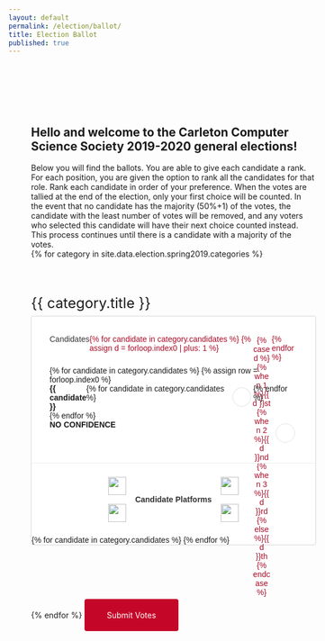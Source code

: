 ```yaml
---
layout: default
permalink: /election/ballot/
title: Election Ballot
published: true
---
```


<head>
  <style>
    #ballot_display {
        width: 100%;
        max-width: 920px;
        margin: 0 auto;
        padding: 80px 20px;
    }
    @media(min-width: 800px) {
        #ballot_display {
            padding: 80px 40px;
        }
    }
    #ballot_header {
    }
    .election_module_title {
        font-size: 180%;
        margin: 4rem 0 0.5rem 0;
    }
    .election_module {
        display: flex;
        flex-direction: column;
        box-shadow: 0 0 1px 1px #eee;
        width: 100%;
        margin-bottom: 2rem;
        background: #fff;
        border-radius: 4px;
        border: 1px solid #e3e3e3;
        font-family: 'Source Sans Pro', sans-serif;
    }
    .checkbox_container {
        flex: 1;
        padding: 2rem;
    }
    .candidate_labels {
        display: flex;
    }

    .checkbox_container .candidate {
        display: flex;
    }

    /* The input rows */
    .checkbox_container .row {
        display: flex;
        width: 100%;
    }

    /* The top row */
    .checkbox_container .top_axis {
        margin-bottom: 0.5rem;
        color: #a80925;
    }

    /* The candidate labels */
    .row .candidate, .row .candidate_holder {
        flex: 1;
        font-weight: 700;
    }
    .row .candidate_holder {
        font-weight: 200;
        color: #333;
    }

    /* The input labels */
    .row .input_labels .label, .row .input_container .label {
        width: 4rem;
        height: 4rem;
        margin: 2px;
        text-align: center;
    }
    .radio_inputs .label {
        padding: 0.25rem;
    }
    .election_input_btn {
        width: 100%;
        height: 100%;
        border-radius: 50%;
        background: #fff;
        border: 1px solid #e3e3e3;
        cursor: pointer;
    }
    .election_input_btn.click {
        border: 0.5rem solid #C40729;
    }
    .election_input {
        position: absolute;
        top: 0;
        left: 0;
        z-index: -1000000;
        opacity: 0;
        visibility: hidden;
    }

    @media(min-width: 600px) {
        .row .input_labels .label, .row .input_container .label {
            width: 3rem;
            height: 3rem;
        } 
    }
    @media(min-width: 800px) {
        .row .input_labels .label, .row .input_container .label {
            width: 2rem;
            height: 2rem;
        } 
    }

    .checkbox_container .radio_inputs, .checkbox_container .input_labels {
        display: flex;
    }

    .election_module input {
        margin: 0;
    }


    .platform_header {
        font-size: 100%;
        font-weight: 700;
        text-align: center;
        padding: 1rem;
        border-top: 1px solid #eee;
        color: #313130;
        
        display: flex;
        justify-content: center;
        transition: color .2s ease;
        cursor: pointer;
    }
    .platform_header .text {
        display: flex;
        flex-direction: column;
        justify-content: center;
    }
    .platform_header .svg {
        width: 32px;
        height: 32px;
        padding: 8px;
        margin: 0 0.5rem;
        display: flex;
    }
    .platform_header.click {
        border-bottom: 1px solid #eee;
    }
    .platform_header:hover {
        color: #a80925;
    }

    .platform_header .svg_holder > .svg:nth-child(2), .platform_header.click .svg_holder > .svg:nth-child(1) {
        display: none;
    }
    .platform_header.click .svg_holder > .svg:nth-child(2) {
        display: flex;
    }
    .election_platform {
        display: none;
        padding: 1rem 1rem;
        border-bottom: 1px solid #eee;
    }
    .platform_header.click ~ .election_platform {
        display: block;
    }
    .platform_title {
        color: #a80925;
        font-weight: 700;
    }


    #client-error {
        display: none;
        color: red;
        font-size: 120%;
    }
    #client-error.active {
        display: block;
    }

    .serialize {
        background: #C40729;
        color: #fff;
        border-radius: 4px;
        padding: 20px 40px;
        display: inline-block;
        margin-top: 4rem;
    }
  </style>
</head>
<div id="ballot_display">
    <div id='ballot_header'>
        <div><h2>Hello and welcome to the Carleton Computer Science Society 2019-2020 general elections!</h2></div>
        <div>Below you will find the ballots. You are able to give each candidate a rank.</div>
        <div>For each position, you are given the option to rank all the candidates for that role. Rank each candidate in order of your preference. When the votes are tallied at the end of the election, only your first choice will be counted. In the event that no candidate has the majority (50%+1) of the votes, the candidate with the least number of votes will be removed, and any voters who selected this candidate will have their next choice counted instead. This process continues until there is a candidate with a majority of the votes.</div>
    </div>
    {% for category in site.data.election.spring2019.categories %}
        <div class='election_module_title'>{{ category.title }}</div>
        <div class='election_module' data-election='{{ category.title }}'>
            <div class='checkbox_container'>
                <div class='row top_axis'>
                    <div class='candidate_holder'>Candidates</div>
                    <div class='input_labels'>
                        {% for candidate in category.candidates %}
                            {% assign d = forloop.index0 | plus: 1 %}
                            <div class='label'>{% case d %}
                                {% when 1 %}{{ d }}st
                                {% when 2 %}{{ d }}nd
                                {% when 3 %}{{ d }}rd
                                {% else %}{{ d }}th
                            {% endcase %}</div>
                        {% endfor %}
                    </div>
                </div>
                {% for candidate in category.candidates %}
                    {% assign row = forloop.index0 %}
                    <div class='row'>
                        <div class='candidate'>{{ candidate }}</div>
                        <div class='input_container'>
                            <div class='radio_inputs election_input_row'>
                                {% for candidate in category.candidates %}
                                <div class='label'>
                                    <div class='election_input_btn election_candidate_input_btn'></div>
                                    <input type='radio' class='election_input election_candidate_input' data-col='{{forloop.index0}}' data-row='{{row}}'/>
                                </div>
                                {% endfor %}
                            </div>
                        </div>
                    </div>
                {% endfor %}
                <div class='row'>
                    <div class='candidate'>NO CONFIDENCE</div>
                    <div class='input_container'>
                        <div class='radio_inputs election_input_row'>
                            <div class='label'>
                                <div class='election_input_btn election_no_confidence_btn'></div>
                                <input type='radio' class='election_input election_no_confidence' data-value='no_confidence' data-col='-1'/>
                            </div>
                        </div>
                    </div>
                </div>
            </div>
            <div class='election_platforms'>
                <div class='platform_header'>
                    <div class='svg_holder'>
                        <img class='svg' src='{{ site.baseurl }}/images/svg/sort-down.svg'/>
                        <img class='svg' src='{{ site.baseurl }}/images/svg/sort-up.svg'/>
                    </div>
                    <div class='text'>Candidate Platforms</div>
                    <div class='svg_holder'>
                        <img class='svg' src='{{ site.baseurl }}/images/svg/sort-down.svg'/>
                        <img class='svg' src='{{ site.baseurl }}/images/svg/sort-up.svg'/>
                    </div>
                </div>
                {% for candidate in category.candidates %}
                    <div class='election_platform'>
                        <div class='platform_title'>{{candidate}}</div>
                        <div class='platform_description'>{{ site.data.election.spring2019.candidates[candidate].platform }}</div>
                    </div>
                {% endfor %}
            </div>
        </div>
    {% endfor %}
    <div id='client-error'>ERROR: The inputs are not valid</div>
    <div class='serialize'>
        Submit Votes
    </div>
</div>

<!-- Toggles the platform headers-->
<script>
    function initPlatformHeaders(){
        let parent = document.getElementsByClassName('platform_header');
        let len = parent.length;

        for(var a = 0; a < len; a++){
            parent[a].addEventListener('click', function(){
                this.classList.toggle('click');
            });
        }
    }
    initPlatformHeaders();
</script>

<!-- Restricts the inputs to one per column/row -->
<script>
    function initInputManagers(){
        let parent = document.getElementsByClassName('election_candidate_input_btn');
        let len = parent.length;

        for(var a = 0; a < len; a++){
            parent[a].addEventListener('click', function(){
                //Find the parent checkbox_container
                container = findParentByClass('checkbox_container', this, 0);
                let radioBtn = this.parentNode.getElementsByClassName('election_candidate_input')[0];

                if(container == null)
                    return;

                // Unset the no confidence votes
                let inputs = container.getElementsByClassName('election_no_confidence');
                let inputLen = inputs.length;
                for(var a = 0; a < inputLen; a++){
                    inputs[a].checked = false;
                    inputs[a].parentNode.getElementsByClassName('election_input_btn')[0].classList.toggle('click', false);
                }

                // Validate the inputs
                inputs = container.getElementsByClassName('election_candidate_input');
                inputLen = inputs.length;
                let rowLen = Math.sqrt(inputLen);

                let currentCol = parseInt(radioBtn.dataset.col);
                let currentRow = parseInt(radioBtn.dataset.row);
                
                /*
                    CLEARS INPUTS VERTICALLY
                    Disable if you want to disable vertical clearing
                */
                for(var b = 0; b < rowLen; b++){
                    let targetInput = inputs[parseInt(radioBtn.dataset.col) + rowLen * b];
                    targetInput.checked = false;
                    targetInput.parentNode.getElementsByClassName('election_input_btn')[0].classList.toggle('click', false);
                }


                /*
                    CLEARS INPUTS HORIZONTALLY
                    Disable if you want to disable horizontal clearing
                */
                for(var b = currentRow * rowLen; b < currentRow * rowLen + rowLen; b++){
                    let targetInput = inputs[b];
                    inputs[b].checked = false;
                    targetInput.parentNode.getElementsByClassName('election_input_btn')[0].classList.toggle('click', false);
                }

                this.classList.toggle('click');
                radioBtn.checked = this.classList.contains('click');
            });
        }

        parent = document.getElementsByClassName('election_no_confidence_btn');
        len = parent.length;

        for(var a = 0; a < len; a++){
            parent[a].addEventListener('click', function(){
                let radioBtn = this.parentNode.getElementsByClassName('election_no_confidence')[0];
                this.classList.toggle('click');
                radioBtn.checked = this.classList.contains('click');

                if(radioBtn.checked === true){
                    container = findParentByClass('checkbox_container', this, 0);
                    let inputs = container.getElementsByClassName('election_candidate_input');
                    let inputLen = inputs.length;
                    for(var a = 0; a < inputLen; a++){
                        let targetInput = inputs[a];
                        targetInput.checked = false;
                        targetInput.parentNode.getElementsByClassName('election_input_btn')[0].classList.toggle('click', false);
                    }
                }
            });
        }
    }
    initInputManagers();

    // Recursively finds the parent element with the target class
    function findParentByClass(targetClass, ele, limit, callback){
        if(ele.classList.contains(targetClass) === true){
            return ele;
        }else if(ele.parentNode !== undefined && limit < 10)
            return findParentByClass(targetClass, ele.parentNode, limit + 1, callback)
        else
            return null;
    }
</script>

<!-- Serializes the input fields -->
<script>
    function toggleError(status){
        document.getElementById('client-error').classList.toggle('active', status);
    }

    // Serializes the inputs into the election object
    function serializeModules(){
        let parent = document.getElementsByClassName('election_module');
        let len = parent.length;

        let election = {};
        for(var a = 0; a < len; a++){
            let currElection = parent[a].dataset.election;
            election[currElection] = {};

            let inputs = parent[a].getElementsByClassName('election_input');
            let inputLen = inputs.length;
            let rowLen = Math.sqrt(inputLen);

            // Initialize the rows
            for(var b = 0; b < rowLen; b++){
                election[currElection][b] = null;
            }
            
            // Set the column values
            for(var b = 0; b < inputs.length; b++){
                if(inputs[b].checked){
                    let candidate = findParentByClass('row', inputs[b], 0);
                    candidate = candidate.getElementsByClassName('candidate')[0];

                    // election : category : ranking = name
                    election[currElection][parseInt(inputs[b].dataset.col) + 1] = candidate.innerHTML;
                }
            }
        }

        // Quick validation of the election object
        for(var a = 0; a < len; a++){
            let currElection = parent[a].dataset.election;
            let keys = Object.keys(election[currElection]);
            let keyLen = keys.length;
            for(var b = 0; b < keyLen; b++){
                // None of the options can be null
                if(b != 0 && election[currElection][keys[b]] == null){
                    return toggleError(true);
                } else if(b == 0 && election[currElection][keys[b]] !== null){
                    break;
                }
            }
        }

        toggleError(false);
        console.log("THIS ELECTION DATA IS VALID");

        sendData(election, '{{ site.data.election.spring2019.votesURL }}', function(err, response){
            if(err){
                // Handle the error
            } else {
                // Do something here with the response object
            }
        });
    }

    function initSerialBtns(){
        let parent = document.getElementsByClassName('serialize');
        let len = parent.length;
        for(var a = 0; a < len; a++){
            parent[a].addEventListener('click', function(){
                serializeModules();
            });
        }
    }
    initSerialBtns();
</script>

<script>
    // Response Reading
    function readBody(xhr) {
        var data;
        if (!xhr.responseType || xhr.responseType === "text") {
            data = xhr.responseText;
        } else if (xhr.responseType === "document") {
            data = xhr.responseXML;
        } else {
            data = xhr.response;
        }
        return data;
    }

    // Form sending, set encode = true to stringify JSON
    function sendData(data, url, callback) {
        var XHR = new XMLHttpRequest();
        var urlEncodedData = JSON.stringify(data);
        var urlEncodedDataPairs = [];
        var name;
    
        XHR.onreadystatechange = function() {
            if (XHR.readyState == 4) {
                try {
                    callback(null, JSON.parse(readBody(XHR)));
                } catch(err){
                    callback("ERROR IN POST REQUEST");
                }
            }
        }
    
        // Define what happens on successful data submission
        XHR.addEventListener('load', function(event) {

        });

        
    
        // Define what happens in case of error
        XHR.addEventListener('error', function(event) {

        });
    
        // Set up our request
        XHR.open('POST', url);
    
        // Add the required HTTP header for form data POST requests
        XHR.setRequestHeader('Content-Type', 'application/json');
    
        console.log(urlEncodedData);
        // Finally, send our data.
        XHR.send(urlEncodedData);
    }
</script>